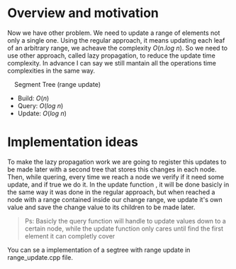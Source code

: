 # Overview and motivation
Now we have other problem. We need to update a range of elements not only a single one. Using the regular approach, it means updating each leaf of an arbitrary range, we acheave the complexity $O(n.log \ n)$. So we need to use other approach, called lazy propagation, to reduce the update time complexity. In advance I can say we still mantain all the operations time complexities in the same way.


&nbsp;&nbsp;&nbsp; Segment Tree (range update) 
- Build: $O(n)$
- Query: $O(log \ n)$
- Update: $O(log \ n)$

# Implementation ideas


To make the lazy propagation work we are going to register this updates to be made later with a second tree that stores this changes in each node. Then, while quering, every time we reach a node we verify if it need some update, and if true we do it. In the update function , it will be done basicly in the same way it was done in the regular approach, but when reached a node with a range contained inside our change range, we update it's own value and save the change value to its children to be made later.

> Ps: Basicly the query function will handle to update values down to a certain node, while the update function only cares until find the first element it can completly cover

You can se a implementation of a segtree with range update in range_update.cpp file.